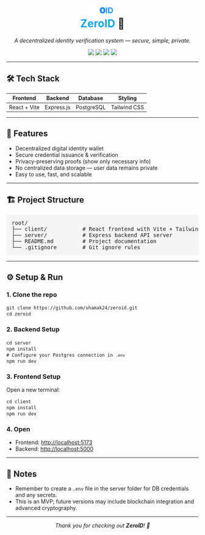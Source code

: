 <h1 align="center">
  <img src="./client/public/zeroidLogo.png" alt="ZeroID Logo" width="80" />
  <br>
  <span style="color:#0ea5e9">ZeroID</span> 🔐
</h1>

<p align="center">
  <em>A decentralized identity verification system — secure, simple, private.</em>
</p>

<p align="center">
  <img src="https://img.shields.io/badge/frontend-react-blue?style=flat-square&logo=react" />
  <img src="https://img.shields.io/badge/backend-express-green?style=flat-square&logo=express" />
  <img src="https://img.shields.io/badge/database-postgres-blue?style=flat-square&logo=postgresql" />
  <img src="https://img.shields.io/badge/styling-tailwindcss-38bdf8?style=flat-square&logo=tailwind-css" />
</p>

<hr>

<h2>🛠️ Tech Stack</h2>

<table>
  <thead>
    <tr>
      <th>Frontend</th>
      <th>Backend</th>
      <th>Database</th>
      <th>Styling</th>
    </tr>
  </thead>
  <tbody>
    <tr>
      <td>React + Vite</td>
      <td>Express.js</td>
      <td>PostgreSQL</td>
      <td>Tailwind CSS</td>
    </tr>
  </tbody>
</table>

<hr>

<h2>🚀 Features</h2>

<ul>
  <li>Decentralized digital identity wallet</li>
  <li>Secure credential issuance & verification</li>
  <li>Privacy-preserving proofs (show only necessary info)</li>
  <li>No centralized data storage — user data remains private</li>
  <li>Easy to use, fast, and scalable</li>
</ul>

<hr>

<h2>🏗️ Project Structure</h2>

<pre style="background-color:#f5f5f5; padding:1em; border-radius:5px;">
root/
├── client/           # React frontend with Vite + Tailwind CSS
├── server/           # Express backend API server
├── README.md         # Project documentation
└── .gitignore        # Git ignore rules
</pre>

<hr>

<h2>⚙️ Setup & Run</h2>

<h3>1. Clone the repo</h3>
<pre><code>git clone https://github.com/shamak24/zeroid.git
cd zeroid
</code></pre>

<h3>2. Backend Setup</h3>
<pre><code>cd server
npm install
# Configure your Postgres connection in <code>.env</code>
npm run dev
</code></pre>

<h3>3. Frontend Setup</h3>
<p>Open a new terminal:</p>
<pre><code>cd client
npm install
npm run dev
</code></pre>

<h3>4. Open</h3>
<ul>
  <li>Frontend: <a href="http://localhost:5173">http://localhost:5173</a></li>
  <li>Backend: <a href="http://localhost:5000">http://localhost:5000</a></li>
</ul>

<hr>

<h2>📝 Notes</h2>

<ul>
  <li>Remember to create a <code>.env</code> file in the server folder for DB credentials and any secrets.</li>
  <li>This is an MVP; future versions may include blockchain integration and advanced cryptography.</li>
</ul>

<hr>

<p align="center"><em>Thank you for checking out <strong>ZeroID</strong>! 🔐</em></p>
